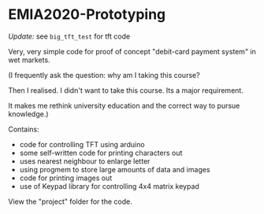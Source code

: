 # EMIA2020-Prototyping

*Update:* see `big_tft_test` for tft code

Very, very simple code for proof of concept "debit-card payment system" in wet markets.

(I frequently ask the question: why am I taking this course?

Then I realised. I didn't want to take this course. Its a major requirement.

It makes me rethink university education and the correct way to pursue knowledge.)

Contains:
- code for controlling TFT using arduino
- some self-written code for printing characters out
- uses nearest neighbour to enlarge letter
- using progmem to store large amounts of data and images
- code for printing images out
- use of Keypad library for controlling 4x4 matrix keypad

View the "project" folder for the code.
